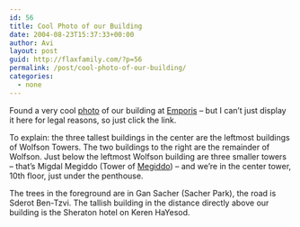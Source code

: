 ```yaml
---
id: 56
title: Cool Photo of our Building
date: 2004-08-23T15:37:33+00:00
author: Avi
layout: post
guid: http://flaxfamily.com/?p=56
permalink: /post/cool-photo-of-our-building/
categories:
  - none
---
```

Found a very cool [photo](http://www.emporis.com/en/il/im/?id=207621) of our building at [Emporis](http://www.emporis.com/) &#8211; but I can&#8217;t just display it here for legal reasons, so just click the link.

To explain: the three tallest buildings in the center are the leftmost buildings of Wolfson Towers. The two buildings to the right are the remainder of Wolfson. Just below the leftmost Wolfson building are three smaller towers &#8211; that&#8217;s Migdal Megiddo (Tower of [Megiddo](http://en.wikipedia.org/wiki/Megiddo)) &#8211; and we&#8217;re in the center tower, 10th floor, just under the penthouse.

The trees in the foreground are in Gan Sacher (Sacher Park), the road is Sderot Ben-Tzvi. The tallish building in the distance directly above our building is the Sheraton hotel on Keren HaYesod.